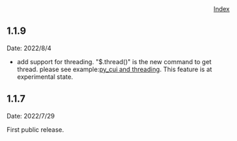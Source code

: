 <div style="text-align:right"><a href="./index">Index</a></div>

## 1.1.9

Date: 2022/8/4

- add support for threading. "$.thread()" is the new command to get thread. please see example:<a href="https://iapyeh.github.io/sshscript/examples/ex-py_cui_threading">py_cui and threading</a>. This feature is at experimental state.

## 1.1.7
Date: 2022/7/29

First public release.
